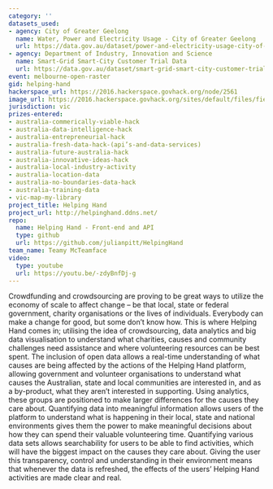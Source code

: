 ```yaml
---
category: ''
datasets_used:
- agency: City of Greater Geelong
  name: Water, Power and Electricity Usage - City of Greater Geelong
  url: https://data.gov.au/dataset/power-and-electricity-usage-city-of-greater-geelong
- agency: Department of Industry, Innovation and Science
  name: Smart-Grid Smart-City Customer Trial Data
  url: https://data.gov.au/dataset/smart-grid-smart-city-customer-trial-data
event: melbourne-open-raster
gid: helping-hand
hackerspace_url: https://2016.hackerspace.govhack.org/node/2561
image_url: https://2016.hackerspace.govhack.org/sites/default/files/field/image/favicon.png
jurisdiction: vic
prizes-entered:
- australia-commerically-viable-hack
- australia-data-intelligence-hack
- australia-entrepreneurial-hack
- australia-fresh-data-hack-(api’s-and-data-services)
- australia-future-australia-hack
- australia-innovative-ideas-hack
- australia-local-industry-activity
- australia-location-data
- australia-no-boundaries-data-hack
- australia-training-data
- vic-map-my-library
project_title: Helping Hand
project_url: http://helpinghand.ddns.net/
repo:
  name: Helping Hand - Front-end and API
  type: github
  url: https://github.com/julianpitt/HelpingHand
team_name: Teamy McTeamface
video:
  type: youtube
  url: https://youtu.be/-zdyBnfDj-g
---
```


Crowdfunding and crowdsourcing are proving to be great ways to utilize the economy of scale to affect change – be that local, state or federal government, charity organisations or the lives of individuals. Everybody can make a change for good, but some don’t know how. This is where Helping Hand comes in; utilising the idea of crowdsourcing, data analytics and big data visualisation to understand what charities, causes and community challenges need assistance and where volunteering resources can be best spent.
The inclusion of open data allows a real-time understanding of what causes are being affected by the actions of the Helping Hand platform, allowing government and volunteer organisations to understand what causes the Australian, state and local communities are interested in, and as a by-product, what they aren’t interested in supporting. Using analytics, these groups are positioned to make larger differences for the causes they care about.
Quantifying data into meaningful information allows users of the platform to understand what is happening in their local, state and national environments gives them the power to make meaningful decisions about how they can spend their valuable volunteering time. Quantifying various data sets allows searchability for users to be able to find activities, which will have the biggest impact on the causes they care about.
Giving the user this transparency, control and understanding in their environment means that whenever the data is refreshed, the effects of the users’ Helping Hand activities are made clear and real.